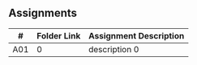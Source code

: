 ##  Assignments

|   #   | Folder Link | Assignment Description |
| :---: | ----------- | ---------------------- |
|   A01 |   0         | description 0          |
